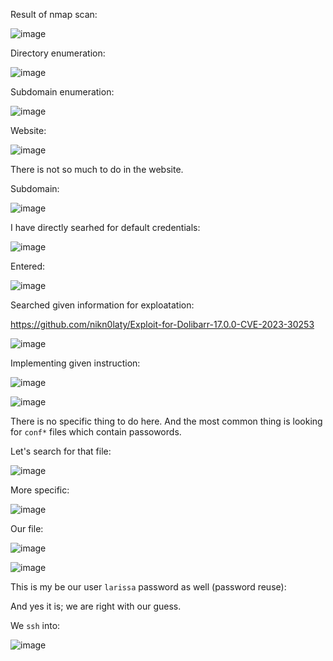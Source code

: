 Result of nmap scan:

![image](https://github.com/user-attachments/assets/e2c679d0-382e-4215-8bbf-9f740207f8f2)

Directory enumeration:

![image](https://github.com/user-attachments/assets/2a998c8e-4e6e-40a3-8819-b38724b1c4a0)

Subdomain enumeration:

![image](https://github.com/user-attachments/assets/6e46c94d-4b96-419d-9bf9-26b066b6e24c)

Website:

![image](https://github.com/user-attachments/assets/0ae315b4-d55c-4f91-9192-7828c424e9e8)

There is not so much to do in the website.

Subdomain:

![image](https://github.com/user-attachments/assets/b0aef59d-d4d6-4a7b-bfae-20632fca15a5)

I have directly searhed for default credentials:

![image](https://github.com/user-attachments/assets/04d8779d-d266-4943-8124-73aa19cd963c)

Entered:

![image](https://github.com/user-attachments/assets/cb126f76-07cf-4e22-9d17-6a522737466a)

Searched given information for exploatation:

https://github.com/nikn0laty/Exploit-for-Dolibarr-17.0.0-CVE-2023-30253

![image](https://github.com/user-attachments/assets/ce326bf4-9548-4276-b43d-e0e1ff850ac5)

Implementing given instruction:

![image](https://github.com/user-attachments/assets/90a741fd-3878-41de-976a-a734e73fb765)

![image](https://github.com/user-attachments/assets/9daa3e2d-2369-4e82-ba85-33706f60123b)

There is no specific thing to do here. And the most common thing is looking for `conf*` files which contain passowords.

Let's search for that file:

![image](https://github.com/user-attachments/assets/fe791df8-75ee-4f15-980e-0a1dd90415be)

More specific:

![image](https://github.com/user-attachments/assets/beb161bd-d4bf-4bf2-85a3-f2e727dd64a4)

Our file:

![image](https://github.com/user-attachments/assets/8274bc06-10dc-415c-8a9d-dd0a5ca00435)

![image](https://github.com/user-attachments/assets/5d3fc27a-a67b-4570-8306-cf2778624f08)

This is my be our user `larissa` password as well (password reuse):

And yes it is; we are right with our guess.

We `ssh` into:

![image](https://github.com/user-attachments/assets/9d343dad-238f-49b8-acd1-14c46a65b34a)








